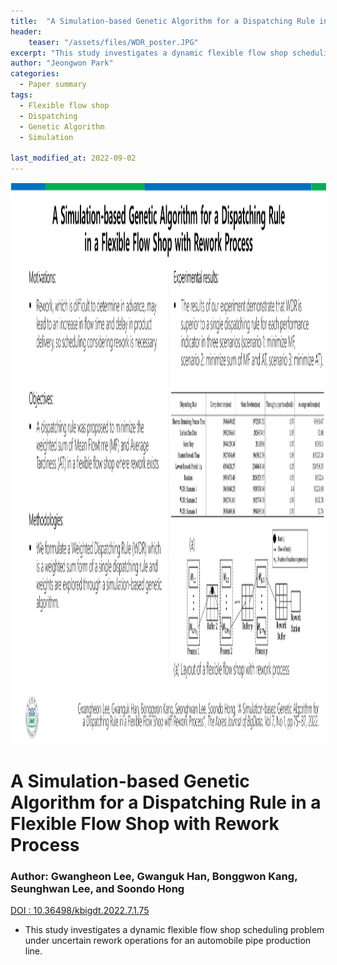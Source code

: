 ```yaml
---
title:  "A Simulation-based Genetic Algorithm for a Dispatching Rule in a Flexible Flow Shop with Rework Process"
header:
    teaser: "/assets/files/WDR_poster.JPG"
excerpt: "This study investigates a dynamic flexible flow shop scheduling problem under uncertain rework operations for an automobile pipe production line."
author: "Jeongwon Park"
categories:
  - Paper summary
tags:
  - Flexible flow shop
  - Dispatching
  - Genetic Algorithm
  - Simulation

last_modified_at: 2022-09-02
---
```

<img align="center" width="900" height="900" style="border: 1px solid white" src="/assets/files/WDR_poster.JPG"> 

# A Simulation-based Genetic Algorithm for a Dispatching Rule in a Flexible Flow Shop with Rework Process

### Author: Gwangheon Lee, Gwanguk Han, Bonggwon Kang, Seunghwan Lee, and Soondo Hong
[DOI : 10.36498/kbigdt.2022.7.1.75](https://www.kci.go.kr/kciportal/landing/article.kci?arti_id=ART002855661)  

- This study investigates a dynamic flexible flow shop scheduling problem under uncertain rework operations for an automobile pipe production line.
